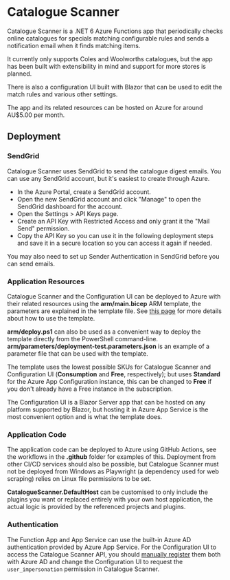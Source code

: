 # Catalogue Scanner

Catalogue Scanner is a .NET 6 Azure Functions app that periodically checks online catalogues for specials matching configurable rules and sends a notification email when it finds matching items.

It currently only supports Coles and Woolworths catalogues, but the app has been built with extensibility in mind and support for more stores is planned.

There is also a configuration UI built with Blazor that can be used to edit the match rules and various other settings.

The app and its related resources can be hosted on Azure for around AU$5.00 per month.

## Deployment

### SendGrid

Catalogue Scanner uses SendGrid to send the catalogue digest emails. You can use any SendGrid account, but it's easiest to create through Azure.

- In the Azure Portal, create a SendGrid account.
- Open the new SendGrid account and click "Manage" to open the SendGrid dashboard for the account.
- Open the Settings > API Keys page.
- Create an API Key with Restricted Access and only grant it the "Mail Send" permission.
- Copy the API Key so you can use it in the following deployment steps and save it in a secure location so you can access it again if needed.

You may also need to set up Sender Authentication in SendGrid before you can send emails.

### Application Resources

Catalogue Scanner and the Configuration UI can be deployed to Azure with their related resources using the **arm/main.bicep** ARM template, the parameters are explained in the template file. See [this page](https://docs.microsoft.com/en-au/azure/azure-resource-manager/bicep/deploy-to-resource-group) for more details about how to use the template.

**arm/deploy.ps1** can also be used as a convenient way to deploy the template directly from the PowerShell command-line. **arm/parameters/deployment-test.parameters.json** is an example of a parameter file that can be used with the template.

The template uses the lowest possible SKUs for Catalogue Scanner and Configuration UI (**Consumption** and **Free**, respectively); but uses **Standard** for the Azure App Configuration instance, this can be changed to **Free** if you don't already have a Free instance in the subscription.

The Configuration UI is a Blazor Server app that can be hosted on any platform supported by Blazor, but hosting it in Azure App Service is the most convenient option and is what the template does.

### Application Code

The application code can be deployed to Azure using GitHub Actions, see the workflows in the **.github** folder for examples of this. Deployment from other CI/CD services should also be possible, but Catalogue Scanner must not be deployed from Windows as Playwright (a dependency used for web scraping) relies on Linux file permissions to be set.

**CatalogueScanner.DefaultHost** can be customised to only include the plugins you want or replaced entirely with your own host application, the actual logic is provided by the referenced projects and plugins.

### Authentication

The Function App and App Service can use the built-in Azure AD authentication provided by Azure App Service. For the Configuration UI to access the Catalogue Scanner API, you should [manually register](https://docs.microsoft.com/en-au/azure/app-service/configure-authentication-provider-aad#advanced) them both with Azure AD and change the Configuration UI to request the `user_impersonation` permission in Catalogue Scanner.
